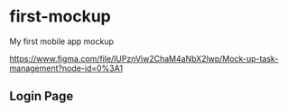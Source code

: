 # first-mockup
My first mobile app mockup

https://www.figma.com/file/lUPznViw2ChaM4aNbX2lwp/Mock-up-task-management?node-id=0%3A1


## Login Page


